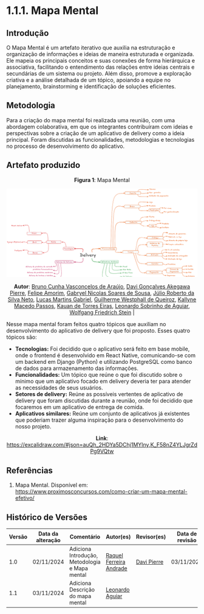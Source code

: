 # 1.1.1. Mapa Mental

## Introdução

O Mapa Mental é um artefato iterativo que auxilia na estruturação e organização de informações e ideias de maneira estruturada e organizada. Ele mapeia os principais conceitos e suas conexões de forma hierárquica e associativa, facilitando o entendimento das relações entre ideias centrais e secundárias de um sistema ou projeto. Além disso, promove a exploração criativa e a análise detalhada de um tópico, apoiando a equipe no planejamento, brainstorming e identificação de soluções eficientes.

## Metodologia

Para a criação do mapa mental foi realizada uma reunião, com uma abordagem colaborativa, em que os integrantes contribuíram com ideias e perspectivas sobre a criação de um aplicativo de delivery como a ideia principal. Foram discutidas as funcionalidades, metodologias e tecnologias no processo de desenvolvimento do aplicativo.

## Artefato produzido

<center>

**Figura 1**: Mapa Mental

![Mapa Mental](assets/mapaMental.png)

**Autor**: [Bruno Cunha Vasconcelos de Araújo](https://github.com/brunocva), [Davi Gonçalves Akegawa Pierre](https://github.com/DaviPierre), [Felipe Amorim](https://github.com/lipeaaraujo), [Gabryel Nicolas Soares de Sousa](https://github.com/gabryelns), [Júlio Roberto da Silva Neto](https://github.com/JulioR2022), [Lucas Martins Gabriel](https://github.com/martinsglucas), [Guilherme Westphall de Queiroz](https://github.com/west7), [Kallyne Macedo Passos](https://github.com/kalipassos), [Kauan de Torres Eiras](https://github.com/kauaneiras), [Leonardo Sobrinho de Aguiar](https://github.com/Leonardo0o0), [Wolfgang Friedrich Stein](https://github.com/Wolffstein) |

</center>

Nesse mapa mental foram feitos quatro tópicos que auxiliam no desenvolvimento do aplicativo de delivery que foi proposto. Esses quatro tópicos são: 
* **Tecnologias:** Foi decidido que o aplicativo será feito em base mobile, onde o frontend é desenvolvido em React Native, comunicando-se com um backend em Django (Python) e utilizando PostgreSQL como banco de dados para armazenamento das informações. 
* **Funcionalidades:** Um tópico que reúne o que foi discutido sobre o mínimo que um aplicativo focado em delivery deveria ter para atender as necessidades de seus usuários.
* **Setores de delivery:** Reúne as possíveis vertentes de aplicativo de delivery que foram discutidas durante a reunião, onde foi decidido que focaremos em um aplicativo de entrega de comida.
* **Aplicativos similares:** Reúne um conjunto de aplicativos já existentes que poderiam trazer alguma inspiração para o desenvolvimento do nosso projeto.

<center>

**Link**: https://excalidraw.com/#json=auQh_2HDYa5DChj1MYIny,K_F58nZ4YLJgrZdPg9VQtw

</center>

## Referências

1. Mapa Mental. Disponível em: https://www.proximosconcursos.com/como-criar-um-mapa-mental-efetivo/


## Histórico de Versões

| Versão | Data da alteração | Comentário | Autor(es) | Revisor(es) | Data de revisão |
|--------|-----------|-----------|-----------|-------------|-------------|
| 1.0 | 02/11/2024 | Adiciona Introdução, Metodologia e Mapa mental  | [Raquel Ferreira Andrade](https://github.com/raquel-andrade) | [Davi Pierre](https://github.com/DaviPierre) | 03/11/2024 |
| 1.1 | 03/11/2024 | Adiciona Descrição do mapa mental  | [Leonardo Aguiar](https://github.com/Leonardo0o0) |  |  |